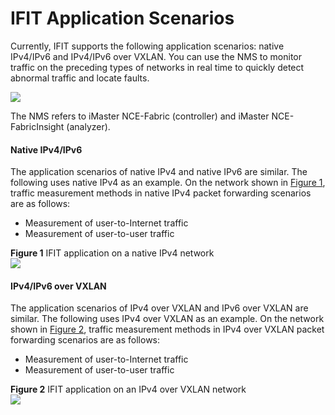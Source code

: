 IFIT Application Scenarios
==========================

Currently, IFIT supports the following application scenarios: native IPv4/IPv6 and IPv4/IPv6 over VXLAN. You can use the NMS to monitor traffic on the preceding types of networks in real time to quickly detect abnormal traffic and locate faults.

![](public_sys-resources/note_3.0-en-us.png) 

The NMS refers to iMaster NCE-Fabric (controller) and iMaster NCE-FabricInsight (analyzer).


#### Native IPv4/IPv6

The application scenarios of native IPv4 and native IPv6 are similar. The following uses native IPv4 as an example. On the network shown in [Figure 1](#EN-US_CONCEPT_0000001564005441__fig_dc_vrp_feature_new_ipfpm_000702), traffic measurement methods in native IPv4 packet forwarding scenarios are as follows:

* Measurement of user-to-Internet traffic
* Measurement of user-to-user traffic

**Figure 1** IFIT application on a native IPv4 network  
![](figure/en-us_image_0000001679181333.png)

#### IPv4/IPv6 over VXLAN

The application scenarios of IPv4 over VXLAN and IPv6 over VXLAN are similar. The following uses IPv4 over VXLAN as an example. On the network shown in [Figure 2](#EN-US_CONCEPT_0000001564005441__fig163051646502), traffic measurement methods in IPv4 over VXLAN packet forwarding scenarios are as follows:

* Measurement of user-to-Internet traffic
* Measurement of user-to-user traffic

**Figure 2** IFIT application on an IPv4 over VXLAN network  
![](figure/en-us_image_0000001733286145.png)